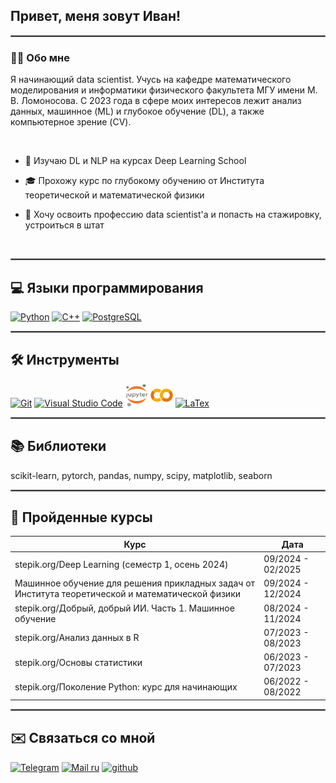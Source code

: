 ## Привет, меня зовут Иван!  
<hr style="border: 1px solid gray;" />

### 👨‍💻 Обо мне  
Я начинающий data scientist. Учусь на кафедре математического моделирования и информатики физического факультета МГУ имени М. В. Ломоносова. С 2023 года в сфере моих интересов лежит анализ данных, машинное (ML) и глубокое обучение (DL), а также компьютерное зрение (CV). 

</br>

- 🧠 Изучаю DL и NLP на курсах Deep Learning School

- 🎓 Прохожу курс по глубокому обучению от Института теоретической и математической физики

- 🌱 Хочу освоить профессию data scientist'а и попасть на стажировку, устроиться в штат

</br>
<hr style="border: 1px solid gray;" />

## 💻 Языки программирования
<p align="left">
<a href="https://www.python.org/" target="_blank" rel="noreferrer"><img src="https://raw.githubusercontent.com/danielcranney/readme-generator/main/public/icons/skills/python-colored.svg" width="36" height="36" alt="Python" /></a>
<a href="https://docs.microsoft.com/en-us/cpp/?view=msvc-170" target="_blank" rel="noreferrer"><img src="https://raw.githubusercontent.com/danielcranney/readme-generator/main/public/icons/skills/cplusplus-colored.svg" width="36" height="36" alt="C++" /></a>
<a href="https://www.postgresql.org/" target="_blank" rel="noreferrer">
  <img src="https://upload.wikimedia.org/wikipedia/commons/2/29/Postgresql_elephant.svg" width="36" height="36" alt="PostgreSQL" />
</a>
</p>

<hr style="border: 1px solid gray;" />

## 🛠️ Инструменты
<p align="left">
<a href="https://git-scm.com/" target="_blank" rel="noreferrer"><img src="https://raw.githubusercontent.com/danielcranney/readme-generator/main/public/icons/skills/git-colored.svg" width="36" height="36" alt="Git" /></a>
<a href="https://code.visualstudio.com/" target="_blank" rel="noreferrer"><img src="https://raw.githubusercontent.com/danielcranney/readme-generator/main/public/icons/skills/visualstudiocode-colored.svg" width="36" height="36" alt="Visual Studio Code" /></a>
<a href="https://jupyter.org/" target="_blank" rel="noreferrer"><img src="imgs/jupyter.svg" width="36" height="36" alt="Jupyter"/></a>
<a href="https://colab.research.google.com/" target="_blank" rel="noreferrer"><img src="imgs/Google_Colaboratory_SVG_Logo.svg" width="36" height="36" alt="Google Colab" /></a>
<a href="https://www.latex-project.org/" target="_blank" rel="noreferrer"><img src="https://profilinator.rishav.dev/skills-assets/latex.png" height="36" alt="LaTex" /></a>
</p>

<hr style="border: 1px solid gray;" />

## 📚 Библиотеки
scikit-learn, pytorch, pandas, numpy, scipy, matplotlib, seaborn

<hr style="border: 1px solid gray;" />

## 🤖 Пройденные курсы 
| **Курс**       | **Дата**                                                                 |
|-----------------------|----------------------------------------------------------------------------|
| stepik.org/Deep Learning (семестр 1, осень 2024) | 09/2024 - 02/2025 |
| Машинное обучение для решения прикладных задач от Института теоретической и математической физики | 09/2024 - 12/2024 |
| stepik.org/Добрый, добрый ИИ. Часть 1. Машинное обучение | 08/2024 - 11/2024 |
| stepik.org/Анализ данных в R | 07/2023 - 08/2023 |
| stepik.org/Основы статистики | 06/2023 - 07/2023 |
| stepik.org/Поколение Python: курс для начинающих | 06/2022 - 08/2022 |

<hr style="border: 1px solid gray;" />

## ✉️ Связаться со мной
<a href="https://t.me/iv_galkin" target="_blank" rel="noreferrer"><img src="https://img.shields.io/badge/iv__galkin-2CA5E0?style=for-the-badge&logo=telegram&logoColor=white" height="20" alt="Telegram" /></a>
<a href="mailto:ivanvgalkin@inbox.ru" target="_blank" rel="noreferrer"><img src="https://img.shields.io/badge/Mail.ru-005FF9?style=for-the-badge&logo=mail.ru&logoColor=white" height="20" alt="Mail ru" /></a>
<a href="https://github.com/iv-galkin" target="_blank" rel="noreferrer"><img src="https://img.shields.io/badge/github-%2324292e.svg?&style=for-the-badge&logo=github&logoColor=white" height="20" alt="github" style="margin-bottom: 5px;"/>
</a>
</div>  
 

<br/>
